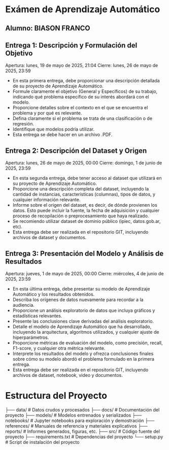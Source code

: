 # Exámen de Aprendizaje Automático

## Alumno: BIASON FRANCO

## Entrega 1: Descripción y Formulación del Objetivo
Apertura: lunes, 19 de mayo de 2025, 21:04
Cierre: lunes, 26 de mayo de 2025, 23:59
- En esta primera entrega, debe proporcionar una descripción detallada de su proyecto de Aprendizaje Automático.
- Formule claramente el objetivo (General y Específicos) de su trabajo, indicando qué problema específico de su interés abordará con el modelo.
- Proporcione detalles sobre el contexto en el que se encuentra el problema y por qué es relevante.
- Defina claramente si el problema se trata de una clasificación o de regresión.
- Identifique que modelos podría utilizar.
- Esta entrega se debe hacer en un archivo .PDF.

## Entrega 2: Descripción del Dataset y Origen
Apertura: lunes, 26 de mayo de 2025, 00:00
Cierre: domingo, 1 de junio de 2025, 23:59
- En esta segunda entrega, debe tener acceso al dataset que utilizará en su proyecto de Aprendizaje Automático.
- Proporcione una descripción completa del dataset, incluyendo la cantidad de instancias, características (columnas), tipos de datos, y cualquier información relevante.
- Informe sobre el origen del dataset, es decir, de dónde provienen los datos. Esto puede incluir la fuente, la fecha de adquisición y cualquier proceso de recopilación o preprocesamiento que haya realizado.
- Se recomiendo utilizar dataset de dominio público (ipiec, datos.gob.ar, etc).
- Esta entrega debe ser realizada en el repositorio GIT, incluyendo archivos de dataset y documentos.

## Entrega 3: Presentación del Modelo y Análisis de Resultados
Apertura: jueves, 1 de mayo de 2025, 00:00
Cierre: miércoles, 4 de junio de 2025, 23:59
- En esta última entrega, debe presentar su modelo de Aprendizaje Automático y los resultados obtenidos.
- Describa los orígenes de datos nuevamente para recordar a la audiencia.
- Proporcione un análisis exploratorio de datos que incluya gráficos y estadísticas relevantes.
- Presente las conclusiones clave derivadas del análisis exploratorio.
- Detalle el modelo de Aprendizaje Automático que ha desarrollado, incluyendo la arquitectura, algoritmos utilizados, y cualquier ajuste de hiperparámetros.
- Proporcione métricas de evaluación del modelo, como precisión, recall, F1-score, y cualquier otra métrica relevante.
- Interprete los resultados del modelo y ofrezca conclusiones finales sobre cómo su modelo abordó el problema formulado en la primera entrega.
- Esta entrega debe ser realizada en el repositorio GIT, incluyendo archivos de dataset, notebook, video y documentos.

# Estructura del Proyecto

├── data/               # Datos crudos y procesados
├── docs/               # Documentación del proyecto
├── models/             # Modelos entrenados y serializados
├── notebooks/          # Jupyter notebooks para exploración y demostración
├── references/         # Manuales de referencia y materiales explicativos
├── reports/            # Informes generados, figuras, etc.
├── src/                # Código fuente del proyecto
├── requirements.txt    # Dependencias del proyecto
└── setup.py            # Script de instalación del proyecto

